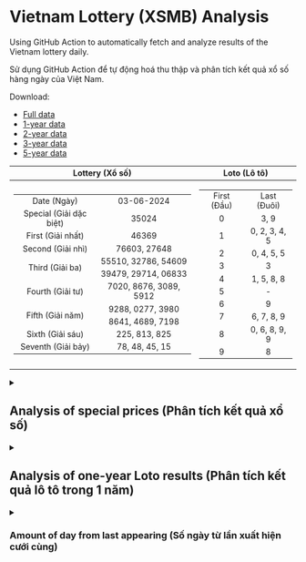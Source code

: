 # Vietnam Lottery (XSMB) Analysis

Using GitHub Action to automatically fetch and analyze results of the Vietnam lottery daily.

Sử dụng GitHub Action để tự động hoá thu thập và phân tích kết quả xổ số hàng ngày của Việt Nam.

Download:

* [Full data](https://raw.githubusercontent.com/khiemdoan/vietnam-lottery-xsmb-analysis/main/results/xsmb.csv)
* [1-year data](https://raw.githubusercontent.com/khiemdoan/vietnam-lottery-xsmb-analysis/main/results/xsmb_1_year.csv)
* [2-year data](https://raw.githubusercontent.com/khiemdoan/vietnam-lottery-xsmb-analysis/main/results/xsmb_2_year.csv)
* [3-year data](https://raw.githubusercontent.com/khiemdoan/vietnam-lottery-xsmb-analysis/main/results/xsmb_3_year.csv)
* [5-year data](https://raw.githubusercontent.com/khiemdoan/vietnam-lottery-xsmb-analysis/main/results/xsmb_5_year.csv)

| Lottery (Xổ số) | Loto (Lô tô) |
| :------------: | :----------: |
| <table><tr><td>Date (Ngày)</td><td>03-06-2024</td></tr><tr><td>Special (Giải dặc biệt)</td><td>35024</td></tr><tr><td>First (Giải nhất)</td><td>46369</td></tr><tr><td>Second (Giải nhì)</td><td>76603, 27648</td></tr><tr><td rowspan="2">Third (Giải ba)</td><td>55510, 32786, 54609</td></tr><tr><td>39479, 29714, 06833</td></tr><tr><td>Fourth (Giải tư)</td><td>7020, 8676, 3089, 5912</td></tr><tr><td rowspan="2">Fifth (Giải năm)</td><td>9288, 0277, 3980</td></tr><tr><td>8641, 4689, 7198</td></tr><tr><td>Sixth (Giải sáu)</td><td>225, 813, 825</td></tr><tr><td>Seventh (Giải bảy)</td><td>78, 48, 45, 15</td></tr></table> | <table><tr><td>First (Đầu)</td><td>Last (Đuôi)</td></tr><tr><td>0</td><td>3, 9</td></tr><tr><td>1</td><td>0, 2, 3, 4, 5</td></tr><tr><td>2</td><td>0, 4, 5, 5</td></tr><tr><td>3</td><td>3</td></tr><tr><td>4</td><td>1, 5, 8, 8</td></tr><tr><td>5</td><td>-</td></tr><tr><td>6</td><td>9</td></tr><tr><td>7</td><td>6, 7, 8, 9</td></tr><tr><td>8</td><td>0, 6, 8, 9, 9</td></tr><tr><td>9</td><td>8</td></tr></table> |

<details>
  <summary><h2>Analysis of special prices (Phân tích kết quả xổ số)</h2></summary>
  <h3>Amount of day from last appearing (Số ngày từ lần xuất hiện cuối cùng)</h3>

  ![Delta](images/special_delta.jpg)

  <h3>Top 10 amount of day from last appearing (Top 10 số lâu chưa xuất hiện)</h3>

  ![Delta top 10](images/special_delta_top_10.jpg)
</details>

<details>
  <summary><h2>Analysis of one-year Loto results (Phân tích kết quả lô tô trong 1 năm)</h2></summary>

  Max: 126. Min: 72.

  Mean: 97.74. Standard deviation: 10.11.

  <h3>Detail (Chi tiết)</h3>

  ![Detail](images/heatmap.jpg)

  <h3>Top 10</h3>

  ![Top 10](images/top-10.jpg)

  <h3>Distribution (Phân bổ)</h3>

  ![Distribution](images/distribution.jpg)
</details>

<details>
  <summary><h3>Amount of day from last appearing (Số ngày từ lần xuất hiện cưới cùng)</h2></summary>

  ![Delta](images/delta.jpg)

  <h3>Top 10 amount of day from last appearing (Top 10 số lâu chưa xuất hiện)</h3>

  ![Delta top 10](images/delta_top_10.jpg)
</details>